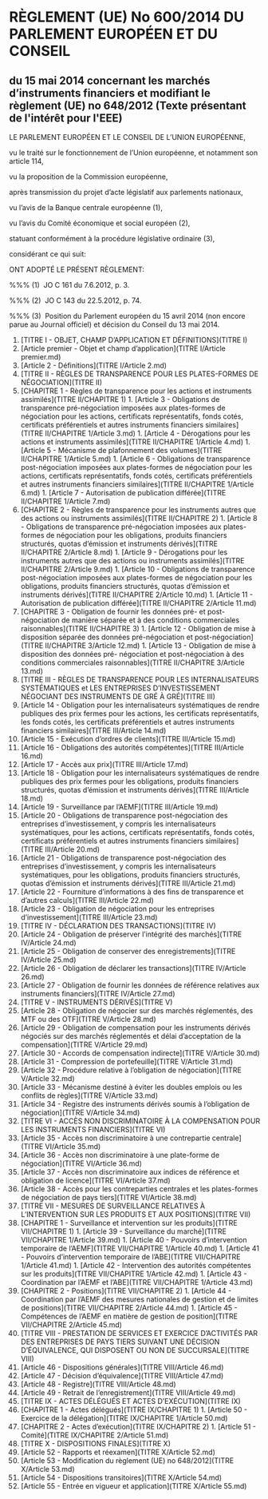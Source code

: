 # RÈGLEMENT (UE) No 600/2014 DU PARLEMENT EUROPÉEN ET DU CONSEIL

## du 15 mai 2014 concernant les marchés d’instruments financiers et modifiant le règlement (UE) no 648/2012 (Texte présentant de l'intérêt pour l'EEE)

LE PARLEMENT EUROPÉEN ET LE CONSEIL DE L’UNION EUROPÉENNE,

vu le traité sur le fonctionnement de l’Union européenne, et notamment son article 114,

vu la proposition de la Commission européenne,

après transmission du projet d’acte législatif aux parlements nationaux,

vu l’avis de la Banque centrale européenne (1),

vu l’avis du Comité économique et social européen (2),

statuant conformément à la procédure législative ordinaire (3),

considérant ce qui suit:

ONT ADOPTÉ LE PRÉSENT RÈGLEMENT:

%%% (1)  JO C 161 du 7.6.2012, p. 3.

%%% (2)  JO C 143 du 22.5.2012, p. 74.

%%% (3)  Position du Parlement européen du 15 avril 2014 (non encore parue au Journal officiel) et décision du Conseil du 13 mai 2014.

1. [TITRE I - OBJET, CHAMP D’APPLICATION ET DÉFINITIONS](TITRE I)
  1. [Article premier - Objet et champ d’application](TITRE I/Article premier.md)
  1. [Article 2 - Définitions](TITRE I/Article 2.md)
1. [TITRE II - RÈGLES DE TRANSPARENCE POUR LES PLATES-FORMES DE NÉGOCIATION](TITRE II)
  1. [CHAPITRE 1 - Règles de transparence pour les actions et instruments assimilés](TITRE II/CHAPITRE 1)
    1. [Article 3 - Obligations de transparence pré-négociation imposées aux plates-formes de négociation pour les actions, certificats représentatifs, fonds cotés, certificats préférentiels et autres instruments financiers similaires](TITRE II/CHAPITRE 1/Article 3.md)
    1. [Article 4 - Dérogations pour les actions et instruments assimilés](TITRE II/CHAPITRE 1/Article 4.md)
    1. [Article 5 - Mécanisme de plafonnement des volumes](TITRE II/CHAPITRE 1/Article 5.md)
    1. [Article 6 - Obligations de transparence post-négociation imposées aux plates-formes de négociation pour les actions, certificats représentatifs, fonds cotés, certificats préférentiels et autres instruments financiers similaires](TITRE II/CHAPITRE 1/Article 6.md)
    1. [Article 7 - Autorisation de publication différée](TITRE II/CHAPITRE 1/Article 7.md)
  1. [CHAPITRE 2 - Règles de transparence pour les instruments autres que des actions ou instruments assimilés](TITRE II/CHAPITRE 2)
    1. [Article 8 - Obligations de transparence pré-négociation imposées aux plates-formes de négociation pour les obligations, produits financiers structurés, quotas d’émission et instruments dérivés](TITRE II/CHAPITRE 2/Article 8.md)
    1. [Article 9 - Dérogations pour les instruments autres que des actions ou instruments assimilés](TITRE II/CHAPITRE 2/Article 9.md)
    1. [Article 10 - Obligations de transparence post-négociation imposées aux plates-formes de négociation pour les obligations, produits financiers structurés, quotas d’émission et instruments dérivés](TITRE II/CHAPITRE 2/Article 10.md)
    1. [Article 11 - Autorisation de publication différée](TITRE II/CHAPITRE 2/Article 11.md)
  1. [CHAPITRE 3 - Obligation de fournir les données pré- et post-négociation de manière séparée et à des conditions commerciales raisonnables](TITRE II/CHAPITRE 3)
    1. [Article 12 - Obligation de mise à disposition séparée des données pré-négociation et post-négociation](TITRE II/CHAPITRE 3/Article 12.md)
    1. [Article 13 - Obligation de mise à disposition des données pré- négociation et post-négociation à des conditions commerciales raisonnables](TITRE II/CHAPITRE 3/Article 13.md)
1. [TITRE III - RÈGLES DE TRANSPARENCE POUR LES INTERNALISATEURS SYSTÉMATIQUES et LES ENTREPRISES D’INVESTISSEMENT NÉGOCIANT DES INSTRUMENTS DE GRÉ À GRÉ](TITRE III)
  1. [Article 14 - Obligation pour les internalisateurs systématiques de rendre publiques des prix fermes pour les actions, les certificats représentatifs, les fonds cotés, les certificats préférentiels et autres instruments financiers similaires](TITRE III/Article 14.md)
  1. [Article 15 - Exécution d’ordres de clients](TITRE III/Article 15.md)
  1. [Article 16 - Obligations des autorités compétentes](TITRE III/Article 16.md)
  1. [Article 17 - Accès aux prix](TITRE III/Article 17.md)
  1. [Article 18 - Obligation pour les internalisateurs systématiques de rendre publiques des prix fermes pour les obligations, produits financiers structurés, quotas d’émission et instruments dérivés](TITRE III/Article 18.md)
  1. [Article 19 - Surveillance par l’AEMF](TITRE III/Article 19.md)
  1. [Article 20 - Obligations de transparence post-négociation des entreprises d’investissement, y compris les internalisateurs systématiques, pour les actions, certificats représentatifs, fonds cotés, certificats préférentiels et autres instruments financiers similaires](TITRE III/Article 20.md)
  1. [Article 21 - Obligations de transparence post-négociation des entreprises d’investissement, y compris les internalisateurs systématiques, pour les obligations, produits financiers structurés, quotas d’émission et instruments dérivés](TITRE III/Article 21.md)
  1. [Article 22 - Fourniture d’informations à des fins de transparence et d’autres calculs](TITRE III/Article 22.md)
  1. [Article 23 - Obligation de négociation pour les entreprises d’investissement](TITRE III/Article 23.md)
1. [TITRE IV - DÉCLARATION DES TRANSACTIONS](TITRE IV)
  1. [Article 24 - Obligation de préserver l’intégrité des marchés](TITRE IV/Article 24.md)
  1. [Article 25 - Obligation de conserver des enregistrements](TITRE IV/Article 25.md)
  1. [Article 26 - Obligation de déclarer les transactions](TITRE IV/Article 26.md)
  1. [Article 27 - Obligation de fournir les données de référence relatives aux instruments financiers](TITRE IV/Article 27.md)
1. [TITRE V - INSTRUMENTS DÉRIVÉS](TITRE V)
  1. [Article 28 - Obligation de négocier sur des marchés réglementés, des MTF ou des OTF](TITRE V/Article 28.md)
  1. [Article 29 - Obligation de compensation pour les instruments dérivés négociés sur des marchés réglementés et délai d’acceptation de la compensation](TITRE V/Article 29.md)
  1. [Article 30 - Accords de compensation indirecte](TITRE V/Article 30.md)
  1. [Article 31 - Compression de portefeuille](TITRE V/Article 31.md)
  1. [Article 32 - Procédure relative à l’obligation de négociation](TITRE V/Article 32.md)
  1. [Article 33 - Mécanisme destiné à éviter les doubles emplois ou les conflits de règles](TITRE V/Article 33.md)
  1. [Article 34 - Registre des instruments dérivés soumis à l’obligation de négociation](TITRE V/Article 34.md)
1. [TITRE VI - ACCÈS NON DISCRIMINATOIRE À LA COMPENSATION POUR LES INSTRUMENTS FINANCIERS](TITRE VI)
  1. [Article 35 - Accès non discriminatoire à une contrepartie centrale](TITRE VI/Article 35.md)
  1. [Article 36 - Accès non discriminatoire à une plate-forme de négociation](TITRE VI/Article 36.md)
  1. [Article 37 - Accès non discriminatoire aux indices de référence et obligation de licence](TITRE VI/Article 37.md)
  1. [Article 38 - Accès pour les contreparties centrales et les plates-formes de négociation de pays tiers](TITRE VI/Article 38.md)
1. [TITRE VII - MESURES DE SURVEILLANCE RELATIVES À L’INTERVENTION SUR LES PRODUITS ET AUX POSITIONS](TITRE VII)
  1. [CHAPITRE 1 - Surveillance et intervention sur les produits](TITRE VII/CHAPITRE 1)
    1. [Article 39 - Surveillance du marché](TITRE VII/CHAPITRE 1/Article 39.md)
    1. [Article 40 - Pouvoirs d’intervention temporaire de l’AEMF](TITRE VII/CHAPITRE 1/Article 40.md)
    1. [Article 41 - Pouvoirs d’intervention temporaire de l’ABE](TITRE VII/CHAPITRE 1/Article 41.md)
    1. [Article 42 - Intervention des autorités compétentes sur les produits](TITRE VII/CHAPITRE 1/Article 42.md)
    1. [Article 43 - Coordination par l’AEMF et l’ABE](TITRE VII/CHAPITRE 1/Article 43.md)
  1. [CHAPITRE 2 - Positions](TITRE VII/CHAPITRE 2)
    1. [Article 44 - Coordination par l’AEMF des mesures nationales de gestion et de limites de positions](TITRE VII/CHAPITRE 2/Article 44.md)
    1. [Article 45 - Compétences de l’AEMF en matière de gestion de position](TITRE VII/CHAPITRE 2/Article 45.md)
1. [TITRE VIII - PRESTATION DE SERVICES ET EXERCICE D’ACTIVITÉS PAR DES ENTREPRISES DE PAYS TIERS SUIVANT UNE DÉCISION D’ÉQUIVALENCE, QUI DISPOSENT OU NON DE SUCCURSALE](TITRE VIII)
  1. [Article 46 - Dispositions générales](TITRE VIII/Article 46.md)
  1. [Article 47 - Décision d’équivalence](TITRE VIII/Article 47.md)
  1. [Article 48 - Registre](TITRE VIII/Article 48.md)
  1. [Article 49 - Retrait de l’enregistrement](TITRE VIII/Article 49.md)
1. [TITRE IX - ACTES DÉLÉGUÉS ET ACTES D’EXÉCUTION](TITRE IX)
  1. [CHAPITRE 1 - Actes délégués](TITRE IX/CHAPITRE 1)
    1. [Article 50 - Exercice de la délégation](TITRE IX/CHAPITRE 1/Article 50.md)
  1. [CHAPITRE 2 - Actes d’exécution](TITRE IX/CHAPITRE 2)
    1. [Article 51 - Comité](TITRE IX/CHAPITRE 2/Article 51.md)
1. [TITRE X - DISPOSITIONS FINALES](TITRE X)
  1. [Article 52 - Rapports et réexamen](TITRE X/Article 52.md)
  1. [Article 53 - Modification du règlement (UE) no 648/2012](TITRE X/Article 53.md)
  1. [Article 54 - Dispositions transitoires](TITRE X/Article 54.md)
  1. [Article 55 - Entrée en vigueur et application](TITRE X/Article 55.md)
